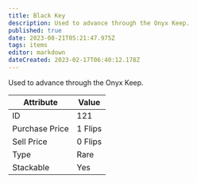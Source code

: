 ```yaml
---
title: Black Key
description: Used to advance through the Onyx Keep.
published: true
date: 2023-08-21T05:21:47.975Z
tags: items
editor: markdown
dateCreated: 2023-02-17T06:40:12.178Z
---
```


Used to advance through the Onyx Keep.

|Attribute|Value|
|-|-|
|ID|121|
|Purchase Price|1 Flips|
|Sell Price|0 Flips|
|Type|Rare|
|Stackable|Yes|

